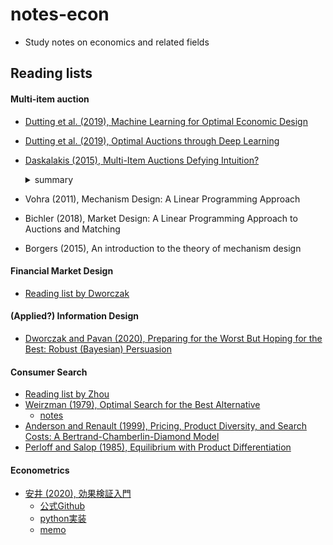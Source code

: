 # notes-econ

- Study notes on economics and related fields


## Reading lists


#### Multi-item auction
* [Dutting et al. (2019), Machine Learning for Optimal Economic Design](https://link.springer.com/chapter/10.1007/978-3-030-18050-8_70)
* [Dutting et al. (2019), Optimal Auctions through Deep Learning](http://proceedings.mlr.press/v97/duetting19a/duetting19a.pdf)
* [Daskalakis (2015), Multi-Item Auctions Defying Intuition?](https://dl.acm.org/doi/10.1145/2845926.2845928)
  <details>
  <summary>summary</summary>
  <div>

  + Survey on the theory of multi-item auction, covering technical details.
  + Analitycal approach: The *duality-based* framework targets closed-form characterization of optimal mechanisms for **one** bidder.
    - closely related to [optimal trasportation](http://tam5917.hatenablog.com/entry/2018/01/19/213040)
  + Algorithmic approach: The *reduced form* approach (working on the projection of the mechanism) can compute optimal mechanisms even for multiple bidder case.
  + Open problems:
    - Extension of the duality-based framework to multiple bidder cases
    - Sensitivity of the results on the details of the bidder type distributions

  </div>
  </details>

* Vohra (2011), Mechanism Design: A Linear Programming Approach
* Bichler (2018), Market Design: A Linear Programming Approach to Auctions and Matching
* Borgers (2015), An introduction to the theory of mechanism design


#### Financial Market Design
* [Reading list by Dworczak](./doc/fmd_syllabus.pdf)


#### (Applied?) Information Design
* [Dworczak and Pavan (2020), Preparing for the Worst But Hoping for the Best: Robust (Bayesian) Persuasion](http://faculty.wcas.northwestern.edu/~apa522/Robust%20Persuasion.pdf)


#### Consumer Search
* [Reading list by Zhou](./doc/zhou_syllabus.pdf)
* [Weirzman (1979), Optimal Search for the Best Alternative](https://scholar.harvard.edu/files/weitzman/files/optimalsearchbestalternative.pdf)
  - [notes](https://drive.google.com/open?id=1AKFaf6Vi0FnxijfIdXYkVn89LzfQZaj0)
* [Anderson and Renault (1999), Pricing, Product Diversity, and Search Costs: A Bertrand-Chamberlin-Diamond Model](http://doi.wiley.com/10.2307/2556072)
* [Perloff and Salop (1985), Equilibrium with Product Differentiation](https://academic.oup.com/restud/article-lookup/doi/10.2307/2297473)


#### Econometrics
* [安井 (2020), 効果検証入門](https://gihyo.jp/book/2020/978-4-297-11117-5)
  - [公式Github](https://github.com/ghmagazine/cibook)
  - [python実装](https://qiita.com/nekoumei/items/648726e89d05cba6f432)
  - [memo](https://www.overleaf.com/read/jmjzyxdrtxzk)